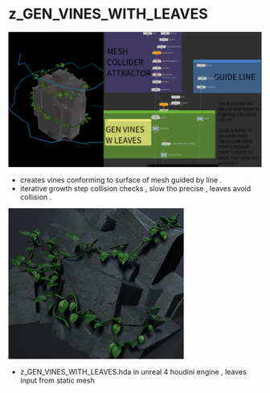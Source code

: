 # z_GEN_VINES_WITH_LEAVES

![z_GEN_VINES_WITH_LEAVES](/hip/z_GEN_VINES_WITH_LEAVES/z_GEN_VINES_WITH_LEAVES_01.jpg?raw=true "z_GEN_VINES_WITH_LEAVES")

- creates vines conforming to surface of mesh guided by line .
- iterative growth step collision checks , slow tho precise , leaves avoid collision  .

![z_GEN_VINES_WITH_LEAVES](/hip/z_GEN_VINES_WITH_LEAVES/z_GEN_VINES_WITH_LEAVES.jpg?raw=true "z_GEN_VINES_WITH_LEAVES")

- z_GEN_VINES_WITH_LEAVES.hda in unreal 4 houdini engine , leaves input from static mesh 